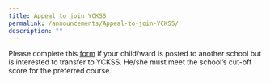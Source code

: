 ```yaml
---
title: Appeal to join YCKSS
permalink: /announcements/Appeal-to-join-YCKSS/
description: ""
---
```

Please complete this [form](https://go.gov.sg/sec1yckss2023) if your child/ward is posted to another school but is interested to transfer to YCKSS. He/she must meet the school’s cut-off score for the preferred course.